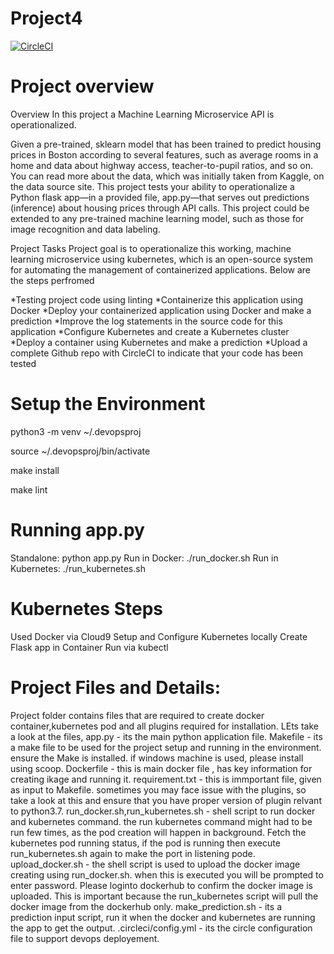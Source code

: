 # Project4
[![CircleCI](https://circleci.com/gh/shashank81jain/Project4/tree/main.svg?style=svg)](https://circleci.com/gh/shashank81jain/Project4/tree/main)

# Project overview
Overview In this project a Machine Learning Microservice API is operationalized.

Given a pre-trained, sklearn model that has been trained to predict housing prices in Boston according to several features, such as average rooms in a home and data about highway access, teacher-to-pupil ratios, and so on. You can read more about the data, which was initially taken from Kaggle, on the data source site. This project tests your ability to operationalize a Python flask app—in a provided file, app.py—that serves out predictions (inference) about housing prices through API calls. This project could be extended to any pre-trained machine learning model, such as those for image recognition and data labeling.

Project Tasks Project goal is to operationalize this working, machine learning microservice using kubernetes, which is an open-source system for automating the management of containerized applications. Below are the steps perfromed

*Testing project code using linting *Containerize this application using Docker *Deploy your containerized application using Docker and make a prediction *Improve the log statements in the source code for this application *Configure Kubernetes and create a Kubernetes cluster *Deploy a container using Kubernetes and make a prediction *Upload a complete Github repo with CircleCI to indicate that your code has been tested

# Setup the Environment

python3 -m venv ~/.devopsproj

source ~/.devopsproj/bin/activate

make install

make lint

# Running app.py
  Standalone: python app.py
  Run in Docker: ./run_docker.sh
  Run in Kubernetes: ./run_kubernetes.sh

# Kubernetes Steps
  Used Docker via Cloud9
  Setup and Configure Kubernetes locally
  Create Flask app in Container
  Run via kubectl

# Project Files and Details:
Project folder contains files that are required to create docker container,kubernetes pod and all plugins required for installation. LEts take a look at the files,
  app.py - its the main python application file.
  Makefile - its a make file to be used for the project setup and running in the environment. ensure the Make is installed. if windows machine is used, please install using      scoop.
  Dockerfile - this is main docker file , has key information for creating ikage and running it.
  requirement.txt - this is immportant file, given as input to Makefile. sometimes you may face issue with the plugins, so take a look at this and ensure that you have proper     version of plugin relvant to python3.7.
  run_docker.sh,run_kubernetes.sh - shell script to run docker and kubernetes command. the run kubernetes command might had to be run few times, as the pod creation will happen   in background. Fetch the kubernetes pod running status, if the pod is running then execute run_kubernetes.sh again to make the port in listening pode.
  upload_docker.sh - the shell script is used to upload the docker image creating using run_docker.sh. when this is executed you will be prompted to enter password. Please loginto dockerhub to confirm the docker image is uploaded. This is important because the run_kubernetes script will pull the docker image from the dockerhub only.
  make_prediction.sh - its a prediction input script, run it when the docker and kubernetes are running the app to get the output.
  .circleci/config.yml - its the circle configuration file to support devops deployement.
